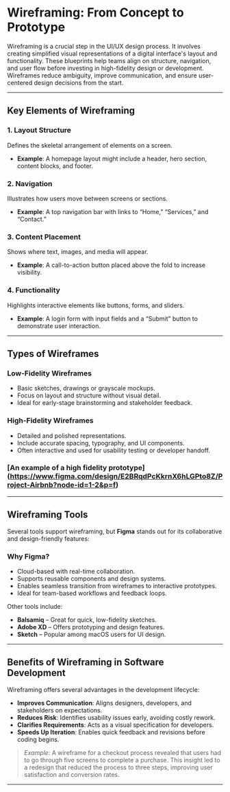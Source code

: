# Wireframing: From Concept to Prototype

Wireframing is a crucial step in the UI/UX design process. It involves creating simplified visual representations of a digital interface's layout and functionality. These blueprints help teams align on structure, navigation, and user flow before investing in high-fidelity design or development. Wireframes reduce ambiguity, improve communication, and ensure user-centered design decisions from the start.

---


##  Key Elements of Wireframing

### 1. Layout Structure
Defines the skeletal arrangement of elements on a screen.
- **Example**: A homepage layout might include a header, hero section, content blocks, and footer.

### 2. Navigation
Illustrates how users move between screens or sections.
- **Example**: A top navigation bar with links to “Home,” “Services,” and “Contact.”

### 3. Content Placement
Shows where text, images, and media will appear.
- **Example**: A call-to-action button placed above the fold to increase visibility.

### 4. Functionality
Highlights interactive elements like buttons, forms, and sliders.
- **Example**: A login form with input fields and a “Submit” button to demonstrate user interaction.

---

##  Types of Wireframes

### Low-Fidelity Wireframes
- Basic sketches, drawings or grayscale mockups.
- Focus on layout and structure without visual detail.
- Ideal for early-stage brainstorming and stakeholder feedback.

### High-Fidelity Wireframes
- Detailed and polished representations.
- Include accurate spacing, typography, and UI components.
- Often interactive and used for usability testing or developer handoff.

### [An example of a high fidelity prototype] (https://www.figma.com/design/E2BRqdPcKkrnX6hLGPto8Z/Project-Airbnb?node-id=1-2&p=f)

---

## Wireframing Tools

Several tools support wireframing, but **Figma** stands out for its collaborative and design-friendly features:

### Why Figma?
- Cloud-based with real-time collaboration.
- Supports reusable components and design systems.
- Enables seamless transition from wireframes to interactive prototypes.
- Ideal for team-based workflows and feedback loops.

Other tools include:
- **Balsamiq** – Great for quick, low-fidelity sketches.
- **Adobe XD** – Offers prototyping and design features.
- **Sketch** – Popular among macOS users for UI design.

---

## Benefits of Wireframing in Software Development

Wireframing offers several advantages in the development lifecycle:

- **Improves Communication**: Aligns designers, developers, and stakeholders on expectations.
- **Reduces Risk**: Identifies usability issues early, avoiding costly rework.
- **Clarifies Requirements**: Acts as a visual specification for developers.
- **Speeds Up Iteration**: Enables quick feedback and revisions before coding begins.

>  *Example*: A wireframe for a checkout process revealed that users had to go through five screens to complete a purchase. This insight led to a redesign that reduced the process to three steps, improving user satisfaction and conversion rates.

---